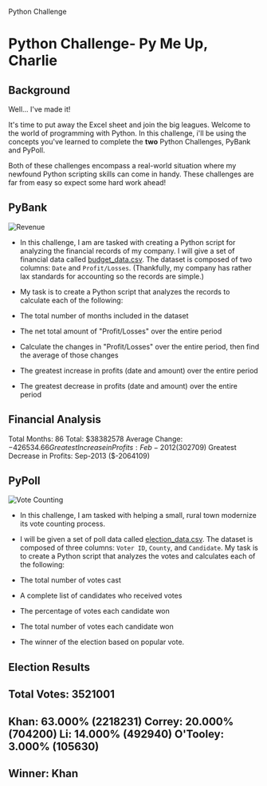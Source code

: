Python Challenge
# Python Challenge- Py Me Up, Charlie

## Background

Well... I've made it!

It's time to put away the Excel sheet and join the big leagues. Welcome to the world of programming with Python. In this challenge, i'll be using the concepts you've learned to complete the **two** Python Challenges, PyBank and PyPoll.

Both of these challenges encompass a real-world situation where my newfound Python scripting skills can come in handy. These challenges are far from easy so expect some hard work ahead!

## PyBank

![Revenue](Images/revenue-per-lead.png)

* In this challenge, I am  are tasked with creating a Python script for analyzing the financial records of my company. I will give a set of financial data called [budget_data.csv](PyBank/Resources/budget_data.csv). The dataset is composed of two columns: `Date` and `Profit/Losses`. (Thankfully, my company has rather lax standards for accounting so the records are simple.)

* My task is to create a Python script that analyzes the records to calculate each of the following:

* The total number of months included in the dataset

* The net total amount of "Profit/Losses" over the entire period

* Calculate the changes in "Profit/Losses" over the entire period, then find the average of those changes

* The greatest increase in profits (date and amount) over the entire period

* The greatest decrease in profits (date and amount) over the entire period

Financial Analysis
----------------------------
Total Months: 86
Total: $38382578
Average Change: $-426534.66
Greatest Increase in Profits: Feb-2012 ($302709)
Greatest Decrease in Profits: Sep-2013 ($-2064109)


## PyPoll

![Vote Counting](Images/Vote_counting.png)

* In this challenge, I am tasked with helping a small, rural town modernize its vote counting process.

* I will be given a set of poll data called [election_data.csv](PyPoll/Resources/election_data.csv). The dataset is composed of three columns: `Voter ID`, `County`, and `Candidate`. My task is to create a Python script that analyzes the votes and calculates each of the following:

* The total number of votes cast

* A complete list of candidates who received votes

* The percentage of votes each candidate won

* The total number of votes each candidate won

* The winner of the election based on popular vote.

Election Results
-------------------------
Total Votes: 3521001
-------------------------
Khan: 63.000% (2218231)
Correy: 20.000% (704200)
Li: 14.000% (492940)
O'Tooley:  3.000% (105630)
-------------------------
Winner: Khan
-------------------------
